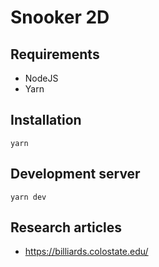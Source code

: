 # Snooker 2D

## Requirements

- NodeJS
- Yarn

## Installation

```shell
yarn
```

## Development server

```shell
yarn dev
```

## Research articles

- https://billiards.colostate.edu/

